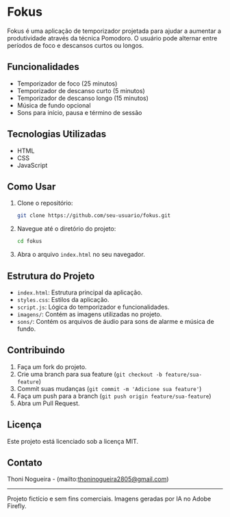 # Fokus

Fokus é uma aplicação de temporizador projetada para ajudar a aumentar a produtividade através da técnica Pomodoro. O usuário pode alternar entre períodos de foco e descansos curtos ou longos.

## Funcionalidades

- Temporizador de foco (25 minutos)
- Temporizador de descanso curto (5 minutos)
- Temporizador de descanso longo (15 minutos)
- Música de fundo opcional
- Sons para início, pausa e término de sessão

## Tecnologias Utilizadas

- HTML
- CSS
- JavaScript

## Como Usar

1. Clone o repositório:

    ```bash
    git clone https://github.com/seu-usuario/fokus.git
    ```

2. Navegue até o diretório do projeto:

    ```bash
    cd fokus
    ```

3. Abra o arquivo `index.html` no seu navegador.

## Estrutura do Projeto

- `index.html`: Estrutura principal da aplicação.
- `styles.css`: Estilos da aplicação.
- `script.js`: Lógica do temporizador e funcionalidades.
- `imagens/`: Contém as imagens utilizadas no projeto.
- `sons/`: Contém os arquivos de áudio para sons de alarme e música de fundo.

## Contribuindo

1. Faça um fork do projeto.
2. Crie uma branch para sua feature (`git checkout -b feature/sua-feature`)
3. Commit suas mudanças (`git commit -m 'Adicione sua feature'`)
4. Faça um push para a branch (`git push origin feature/sua-feature`)
5. Abra um Pull Request.

## Licença

Este projeto está licenciado sob a licença MIT.

## Contato

Thoni Nogueira - (mailto:thoninogueira2805@gmail.com)

---

Projeto fictício e sem fins comerciais. Imagens geradas por IA no Adobe Firefly.
